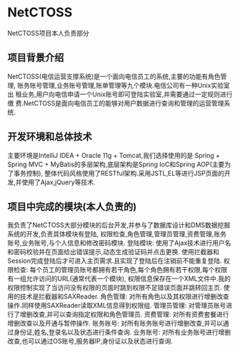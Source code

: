 # NetCTOSS
NetCTOSS项目本人负责部分

## 项目背景介绍
NetCTOSS(电信运营支撑系统)是一个面向电信员工的系统,主要的功能有角色管理,
账务账号管理,业务账号管理,账单管理等九个模块.电信公司有一种Unix实验室出
租业务,用户向电信申请一个Unix账号即可登陆实验室,并需要通过一定规则进行缴
费.NetCTOSS是面向电信员工的能够对用户数据进行查询和管理的运营管理系统.

## 开发环境和总体技术
主要环境是IntelliJ IDEA + Oracle 11g + Tomcat,我们选择使用的是
Spring + Spring MVC + MyBatis的多层架构,底层架构是Spring IoC和Spring AOP(主要为了事务控制),
整体代码风格使用了RESTful架构.采用JSTL,EL等进行JSP页面的开发,并使用了Ajax,jQuery等技术.

## 项目中完成的模块(本人负责的)
我负责了NetCTOSS大部分模块的后台开发,并参与了数据库设计和DMS数据挖掘系统的开发,负责具体模块有登陆,
权限检查,角色管理,管理员管理,资费管理,账务账号,业务账号,与个人信息和修改密码模块.
登陆模块: 使用了Ajax技术进行用户名和密码校验并在页面给出错误提示,动态生成验证码并点击更换.
使用拦截器和Session完成登陆后才可进入主页需求.且实现了登陆后在注销前不能重复登陆.
权限检查: 每个员工的管理员账号都拥有若干角色,每个角色拥有若干权限,每个权限有一组允许访问的URL(通常代表一个模块),
权限信息保存在一个XML文件中.我的权限控制实现了当访问没有权限的页面时跳到权限不足错误页面并跳转回主页.
使用的技术是拦截器和SAXReader.
角色管理: 对所有角色以及其权限进行增删改查操作.同样使用SAXReader读取XML信息得到权限组.
管理员管理: 对管理员账号进行了增删改查,并可以查询指定权限和角色管理员.
资费管理: 对所有资费套餐进行增删改查以及开通与暂停操作.
账务账号: 对所有账务账号进行增删改查,并可以通过身份证,姓名,登录名以及状态进行条件查询.
业务账号: 对所有业务账号进行增删改查,也可以通过OS账号,服务器IP,身份证以及状态进行查询.
